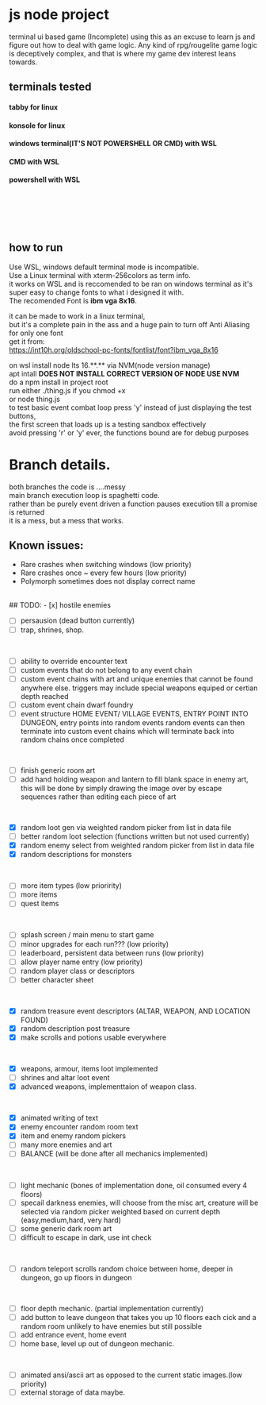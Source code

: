 # js node project
terminal ui based game (Incomplete)
using this as an excuse to learn js and figure out how to deal with game logic.
Any kind of rpg/rougelite game logic is deceptively complex, and that is where my game dev interest leans towards.

## terminals tested

#### tabby for linux
#### konsole for linux
#### windows terminal(IT'S NOT POWERSHELL OR CMD) with WSL 
#### CMD with WSL 
#### powershell with WSL
\
\
\
<br>
## how to run
Use WSL, windows default terminal mode is incompatible.\
Use a Linux terminal with xterm-256colors as term info.
<br>
it works on WSL and is reccomended to be ran on windows terminal as it's super easy to change fonts to what i designed it with. \
The recomended Font is <b>ibm vga 8x16</b>.

it can be made to work in a linux terminal, \
but it's a complete pain in the ass and a huge pain to turn off Anti Aliasing for only one font
<br>
get it from:\
https://int10h.org/oldschool-pc-fonts/fontlist/font?ibm_vga_8x16



on wsl install node lts 16.\*\*.\*\* via NVM(node version manage) \
apt intall <b>DOES NOT INSTALL CORRECT VERSION OF NODE USE NVM</b> \
do a npm install in project root 
<br>
run either ./thing.js if you chmod +x \
or node thing.js 
<br>
to test basic event combat loop press 'y' instead of just displaying the test buttons,\
the first screen that loads up is a testing sandbox effectively\
avoid pressing 'r' or 'y' ever, the functions bound are for debug purposes
<br>
# Branch details.
both branches the code is ....messy \
main branch execution loop is spaghetti code. \
rather than be purely event driven a function pauses execution till a promise is returned \
it is a mess, but a mess that works. 
<br>
## Known issues:
- Rare crashes when switching windows (low priority)
- Rare crashes once ~ every few hours (low priority)
- Polymorph sometimes does not display correct name
<br>
## TODO:
- [x] hostile enemies 
<br>
  
- [ ] persausion (dead button currently)
- [ ] trap, shrines, shop.
<br>
  
- [ ] ability to override encounter text
- [ ] custom events that do not belong to any event chain
- [ ] custom event chains with art and unique enemies that cannot be found anywhere else. triggers may include special weapons equiped or certian depth reached
- [ ] custom event chain dwarf foundry
- [ ] event structure HOME EVENT/ VILLAGE EVENTS, ENTRY POINT INTO DUNGEON, entry points into random events random events can then terminate into custom event chains which will terminate back into random chains once completed
<br>
  
- [ ] finish generic room art
- [ ] add hand holding weapon and lantern to fill blank space in enemy art, this will be done by simply drawing the image over by escape sequences rather than editing each piece of art
<br>
  
- [x] random loot gen via weighted random picker from list in data file
- [ ] better random loot selection (functions written but not used currently)
- [x] random enemy select from weighted random picker from list in data file
- [x] random descriptions for monsters
<br>
  
- [ ] more item types (low prioririty)
- [ ] more items
- [ ] quest items
<br>
  
- [ ] splash screen / main menu to start game
- [ ] minor upgrades for each run??? (low priority)
- [ ] leaderboard, persistent data between runs (low priority)
- [ ] allow player name entry (low priority)
- [ ] random player class or descriptors
- [ ] better character sheet
<br>
  
- [x] random treasure event descriptors (ALTAR, WEAPON, AND LOCATION FOUND)
- [x] random description post treasure
- [x] make scrolls and potions usable everywhere
<br>
  
- [x] weapons, armour, items loot implemented
- [ ] shrines and altar loot event
- [x] advanced weapons, implementtaion of weapon class.
<br>
  
- [x] animated writing of text
- [x] enemy encounter random room text 
- [x] item and enemy random pickers
- [ ] many more enemies and art
- [ ] BALANCE (will be done after all mechanics implemented)
<br>
  
- [ ] light mechanic (bones of implementation done, oil consumed every 4 floors)
- [ ] specail darkness enemies, will choose from the misc art, creature will be selected via random picker weighted based on current depth (easy,medium,hard, very hard)
- [ ] some generic dark room art
- [ ] difficult to escape in dark, use int check
<br>
  
- [ ] random teleport scrolls random choice between home, deeper in dungeon, go up floors in dungeon
<br>
  
- [ ] floor depth mechanic. (partial implementation currently)
- [ ] add button to leave dungeon that takes you up 10 floors each cick and a random room unlikely to have enemies but still possible
- [ ] add entrance event, home event
- [ ] home base, level up out of dungeon mechanic.
<br>
  
- [ ] animated ansi/ascii art as opposed to the current static images.(low priority)
- [ ] external storage of data maybe.
